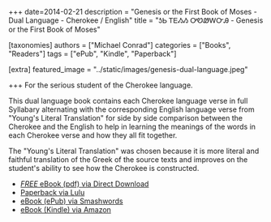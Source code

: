 +++
date=2014-02-21
description = "Genesis or the First Book of Moses - Dual Language - Cherokee / English"
title = "ᎼᏏ ᎢᎬᏱᏱ ᎤᏬᏪᎳᏅᎯ - Genesis or the First Book of Moses"

[taxonomies]
authors = ["Michael Conrad"]
categories = ["Books", "Readers"]
tags = ["ePub", "Kindle", "Paperback"]

[extra]
featured_image = "../static/images/genesis-dual-language.jpeg"

+++
For the serious student of the Cherokee language.  
<!-- more -->
This dual language book contains each Cherokee language verse in full Syllabary alternating with the corresponding English language verse from "Young's Literal Translation" for side by side comparison between the Cherokee and the English to help in learning the meanings of the words in each Cherokee verse and how they all fit together.  
  
The "Young's Literal Translation" was chosen because it is more literal and faithful translation of the Greek of the source texts and improves on the student's ability to see how the Cherokee is constructed.

* [*FREE* eBook (pdf) via Direct Download](/pdf-downloads/chr-genesis-diglot-YLT.pdf)
* [Paperback via Lulu](http://www.lulu.com/shop/michael-joyner/genesis-or-the-first-book-of-moses-dual-language-cherokee-english/paperback/product-22683177.html)
* [eBook (ePub) via Smashwords](https://www.smashwords.com/books/view/411283)
* [eBook (Kindle) via Amazon](https://www.amazon.com/dp/B00IL8ZMS8)

